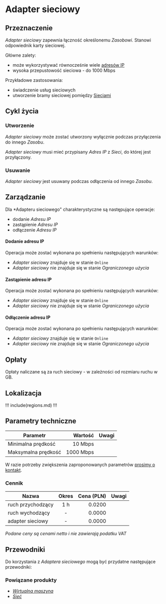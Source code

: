 # Adapter sieciowy

## Przeznaczenie

*Adapter sieciowy* zapewnia łączność określonemu *Zasobowi*. Stanowi odpowiednik karty sieciowej.

Główne zalety:

 * może wykorzystywać równocześnie wiele [adresów IP](/resource/networking/ip-address.md)
 * wysoka przepustowość sieciowa - do 1000 Mbps

Przykładowe zastosowania:
 
 * świadczenie usług sieciowych
 * utworzenie bramy sieciowej pomiędzy [Sieciami](/resource/networking/network.md)
 
## Cykl życia

### Utworzenie

*Adapter sieciowy* może zostać utworzony wyłącznie podczas przyłączenia do innego *Zasobu*.

*Adapter sieciowy* musi mieć przypisany *Adres IP* z *Sieci*, do której jest przyłączony.

### Usuwanie

*Adapter sieciowy* jest usuwany podczas odłączenia od innego *Zasobu*.

## Zarządzanie

Dla *Adapteru sieciowego" charakterystyczne są następujące operacje:

 * dodanie *Adresu IP*
 * zastąpienie *Adresu IP*
 * odłączenie *Adresu IP*

#### Dodanie adresu IP

Operacja może zostać wykonana po spełnieniu następujących warunków:

 * *Adapter sieciowy* znajduje się w stanie ```Online```
 * *Adapter sieciowy* nie znajduje się w stanie *Ograniczonego użycia*

#### Zastąpienie adresu IP

Operacja może zostać wykonana po spełnieniu następujących warunków:

 * *Adapter sieciowy* znajduje się w stanie ```Online```
 * *Adapter sieciowy* nie znajduje się w stanie *Ograniczonego użycia*

#### Odłączenie adresu IP

Operacja może zostać wykonana po spełnieniu następujących warunków:

 * *Adapter sieciowy* znajduje się w stanie ```Online```
 * *Adapter sieciowy* nie znajduje się w stanie *Ograniczonego użycia*

## Opłaty

Opłaty naliczane są za ruch sieciowy - w zależności od rozmiaru ruchu w GB.

## Lokalizacja

!!! include(regions.md) !!!

<!-- 
Transfer is not availabe due following reason:
- netadp is included in virtual-machine as composite resource
-->

## Parametry techniczne

Parametr            | Wartość   | Uwagi
------------------- | --------: | ---
Minimalna prędkość  |   10 Mbps |
Maksymalna prędkość | 1000 Mbps |

W razie potrzeby zwiększenia zaproponowanych parametrów [prosimy o kontakt](/about-us/contact.md).

### Cennik

Nazwa                       | Okres  | Cena (PLN) | Uwagi
--------------------------- | :----: | ---------: | :----:
ruch przychodzący           |  1 h   |     0.0200 | 
ruch wychodzący             |   -    |     0.0000 | 
adapter sieciowy            |   -    |     0.0000 | 

*Podane ceny są cenami netto i nie zawierają podatku VAT*

## Przewodniki

Do korzystania z *Adaptera sieciowego* mogą być przydatne następujące przewodniki:

<PageList path_re="guide/networking/network-adapter/"/>

### Powiązane produkty

 * *[Wirtualna maszyna](/resource/compute/virtual-machine.md)*
 * *[Sieć](/resource/networking/network.md)*
